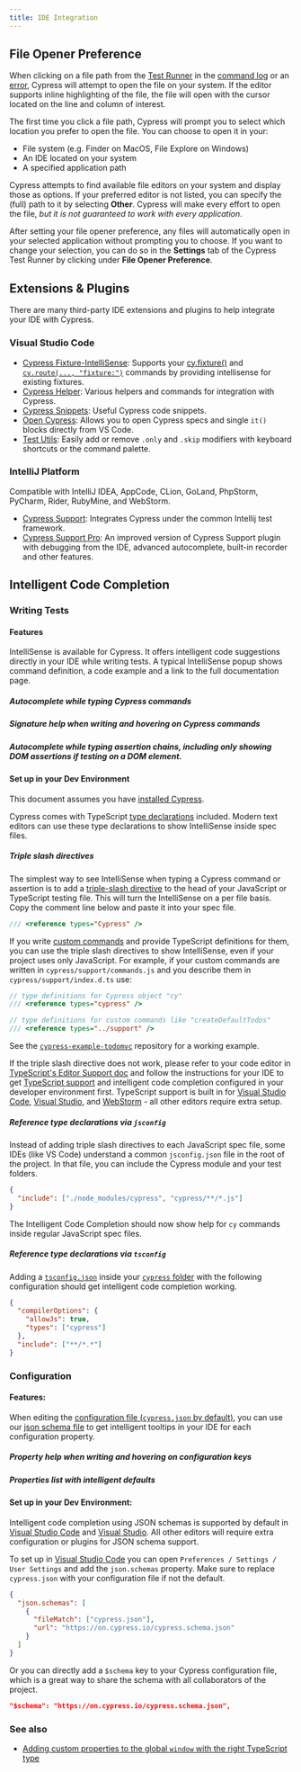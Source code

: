 ```yaml
---
title: IDE Integration
---
```


## File Opener Preference

When clicking on a file path from the [Test Runner](/guides/core-concepts/test-runner) in the [command log](/guides/core-concepts/test-runner#Open-files-in-your-IDE) or an [error](/guides/guides/debugging#Errors), Cypress will attempt to open the file on your system. If the editor supports inline highlighting of the file, the file will open with the cursor located on the line and column of interest.

<DocsImage src="/img/guides/file-opener-ide-go-to-line.gif" alt="Open file at line in VS Code" ></DocsImage>

The first time you click a file path, Cypress will prompt you to select which location you prefer to open the file. You can choose to open it in your:

- File system (e.g. Finder on MacOS, File Explore on Windows)
- An IDE located on your system
- A specified application path

<Alert type="warning">

Cypress attempts to find available file editors on your system and display those as options. If your preferred editor is not listed, you can specify the (full) path to it by selecting **Other**. Cypress will make every effort to open the file, _but it is not guaranteed to work with every application_.

</Alert>

After setting your file opener preference, any files will automatically open in your selected application without prompting you to choose. If you want to change your selection, you can do so in the **Settings** tab of the Cypress Test Runner by clicking under **File Opener Preference**.

<DocsImage src="/img/guides/file-opener-preference-settings-tab.png" alt="screenshot of Test Runner settings tab with file opener preference panel" ></DocsImage>

## Extensions & Plugins

There are many third-party IDE extensions and plugins to help integrate your IDE with Cypress.

### Visual Studio Code

- [Cypress Fixture-IntelliSense](https://marketplace.visualstudio.com/items?itemName=JosefBiehler.cypress-fixture-intellisense): Supports your [cy.fixture()](/api/commands/fixture) and [`cy.route(..., "fixture:")`](/api/commands/route) commands by providing intellisense for existing fixtures.
- [Cypress Helper](https://marketplace.visualstudio.com/items?itemName=Shelex.vscode-cy-helper): Various helpers and commands for integration with Cypress.
- [Cypress Snippets](https://marketplace.visualstudio.com/items?itemName=andrew-codes.cypress-snippets): Useful Cypress code snippets.
- [Open Cypress](https://marketplace.visualstudio.com/items?itemName=tnrich.vscode-extension-open-cypress): Allows you to open Cypress specs and single `it()` blocks directly from VS Code.
- [Test Utils](https://marketplace.visualstudio.com/items?itemName=chrisbreiding.test-utils): Easily add or remove `.only` and `.skip` modifiers with keyboard shortcuts or the command palette.

### IntelliJ Platform

Compatible with IntelliJ IDEA, AppCode, CLion, GoLand, PhpStorm, PyCharm, Rider, RubyMine, and WebStorm.

- [Cypress Support](https://plugins.jetbrains.com/plugin/13819-intellij-cypress): Integrates Cypress under the common Intellij test framework.
- [Cypress Support Pro](https://plugins.jetbrains.com/plugin/13987-cypress-pro): An improved version of Cypress Support plugin with debugging from the IDE, advanced autocomplete, built-in recorder and other features.

## Intelligent Code Completion

### Writing Tests

#### Features

IntelliSense is available for Cypress. It offers intelligent code suggestions directly in your IDE while writing tests. A typical IntelliSense popup shows command definition, a code example and a link to the full documentation page.

##### Autocomplete while typing Cypress commands

<DocsVideo src="/img/snippets/intellisense-cypress-assertion-matchers.mp4"></DocsVideo>

##### Signature help when writing and hovering on Cypress commands

<DocsVideo src="/img/snippets/intellisense-method-signature-examples.mp4"></DocsVideo>

##### Autocomplete while typing assertion chains, including only showing DOM assertions if testing on a DOM element.

<DocsVideo src="/img/snippets/intellisense-assertion-chainers.mp4"></DocsVideo>

#### Set up in your Dev Environment

This document assumes you have [installed Cypress](/guides/getting-started/installing-cypress).

Cypress comes with TypeScript [type declarations](https://github.com/cypress-io/cypress/tree/develop/cli/types) included. Modern text editors can use these type declarations to show IntelliSense inside spec files.

##### Triple slash directives

The simplest way to see IntelliSense when typing a Cypress command or assertion is to add a [triple-slash directive](http://www.typescriptlang.org/docs/handbook/triple-slash-directives.html) to the head of your JavaScript or TypeScript testing file. This will turn the IntelliSense on a per file basis. Copy the comment line below and paste it into your spec file.

```js
/// <reference types="Cypress" />
```

<DocsVideo src="/img/snippets/intellisense-setup.mp4"></DocsVideo>

If you write [custom commands](/api/cypress-api/custom-commands) and provide TypeScript definitions for them, you can use the triple slash directives to show IntelliSense, even if your project uses only JavaScript. For example, if your custom commands are written in `cypress/support/commands.js` and you describe them in `cypress/support/index.d.ts` use:

```js
// type definitions for Cypress object "cy"
/// <reference types="cypress" />

// type definitions for custom commands like "createDefaultTodos"
/// <reference types="../support" />
```

See the [`cypress-example-todomvc`](https://github.com/cypress-io/cypress-example-todomvc#cypress-intellisense) repository for a working example.

If the triple slash directive does not work, please refer to your code editor in [TypeScript's Editor Support doc](https://github.com/Microsoft/TypeScript/wiki/TypeScript-Editor-Support) and follow the instructions for your IDE to get [TypeScript support](/guides/tooling/typescript-support) and intelligent code completion configured in your developer environment first. TypeScript support is built in for [Visual Studio Code](https://code.visualstudio.com/), [Visual Studio](https://www.visualstudio.com/), and [WebStorm](https://www.jetbrains.com/webstorm/) - all other editors require extra setup.

##### Reference type declarations via `jsconfig`

Instead of adding triple slash directives to each JavaScript spec file, some IDEs (like VS Code) understand a common `jsconfig.json` file in the root of the project. In that file, you can include the Cypress module and your test folders.

```json
{
  "include": ["./node_modules/cypress", "cypress/**/*.js"]
}
```

The Intelligent Code Completion should now show help for `cy` commands inside regular JavaScript spec files.

##### Reference type declarations via `tsconfig`

Adding a [`tsconfig.json`](http://www.typescriptlang.org/docs/handbook/tsconfig-json.html) inside your [`cypress` folder](/guides/core-concepts/writing-and-organizing-tests#Folder-Structure) with the following configuration should get intelligent code completion working.

```json
{
  "compilerOptions": {
    "allowJs": true,
    "types": ["cypress"]
  },
  "include": ["**/*.*"]
}
```

### Configuration

#### Features:

When editing the [configuration file (`cypress.json` by default)](/guides/references/configuration), you can use our [json schema file](https://on.cypress.io/cypress.schema.json) to get intelligent tooltips in your IDE for each configuration property.

##### Property help when writing and hovering on configuration keys

<DocsVideo src="/img/snippets/intellisense-cypress-config-tooltips.mp4"></DocsVideo>

##### Properties list with intelligent defaults

<DocsVideo src="/img/snippets/intellisense-config-defaults.mp4"></DocsVideo>

#### Set up in your Dev Environment:

Intelligent code completion using JSON schemas is supported by default in [Visual Studio Code](https://code.visualstudio.com/) and [Visual Studio](https://www.visualstudio.com/). All other editors will require extra configuration or plugins for JSON schema support.

To set up in [Visual Studio Code](https://code.visualstudio.com/) you can open `Preferences / Settings / User Settings` and add the `json.schemas` property. Make sure to replace `cypress.json` with your configuration file if not the default.

```json
{
  "json.schemas": [
    {
      "fileMatch": ["cypress.json"],
      "url": "https://on.cypress.io/cypress.schema.json"
    }
  ]
}
```

Or you can directly add a `$schema` key to your Cypress configuration file, which is a great way to share the schema with all collaborators of the project.

```json
"$schema": "https://on.cypress.io/cypress.schema.json",
```

### See also

- [Adding custom properties to the global `window` with the right TypeScript type](https://github.com/bahmutov/test-todomvc-using-app-actions#intellisense)
